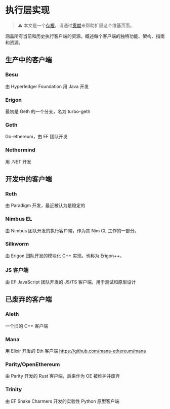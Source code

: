 # 执行层实现

> :warning: 本文是一个[存根](https://en.wikipedia.org/wiki/Wikipedia:Stub)，请通过[贡献](/contributing.md)来帮助扩展这个维基页面。

涵盖所有当前和历史执行客户端的资源。概述每个客户端的独特功能、架构、指南和资源。

## 生产中的客户端

### Besu

由 Hyperledger Foundation 用 Java 开发

### Erigon

最初是 Geth 的一个分支，名为 turbo-geth

### Geth

Go-ethereum，由 EF 团队开发

### Nethermind

用 .NET 开发

## 开发中的客户端

### Reth

由 Paradigm 开发，最近被认为是稳定的

### Nimbus EL

由 Nimbus 团队开发的执行客户端，作为其 Nim CL 工作的一部分。

### Silkworm

由 Erigon 团队开发的模块化 C++ 实现。也称为 Erigon++。

### JS 客户端

由 EF JavaScript 团队开发的 JS/TS 客户端，用于测试和原型设计

## 已废弃的客户端

### Aleth

一个旧的 C++ 客户端

### Mana

用 Elixir 开发的 Eth 客户端
https://github.com/mana-ethereum/mana

### Parity/OpenEthereum

由 Parity 开发的 Rust 客户端，后来作为 OE 被维护并废弃

### Trinity

由 EF Snake Charmers 开发的实验性 Python 原型客户端

